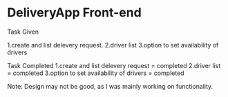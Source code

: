 # DeliveryApp Front-end

Task Given

1.create and list delevery request.
2.driver list
3.option to set availability of drivers


Task Completed
1.create and list delevery request = completed
2.driver list = completed
3.option to set availability of drivers = completed

Note: Design may not be good, as I was mainly working on functionality.
